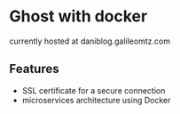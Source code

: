 # Ghost with docker

currently hosted at daniblog.galileomtz.com

## Features

- SSL certificate for a secure connection
- microservices architecture using Docker
